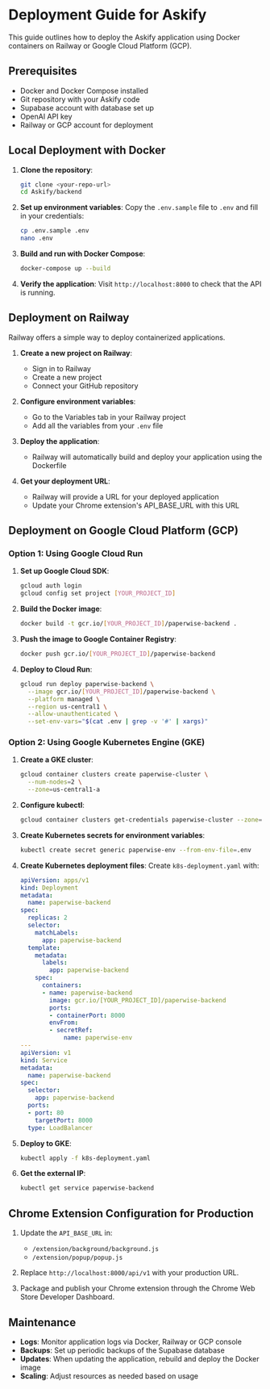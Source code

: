 # Deployment Guide for Askify

This guide outlines how to deploy the Askify application using Docker containers on Railway or Google Cloud Platform (GCP).

## Prerequisites

- Docker and Docker Compose installed
- Git repository with your Askify code
- Supabase account with database set up
- OpenAI API key
- Railway or GCP account for deployment

## Local Deployment with Docker

1. **Clone the repository**:
   ```bash
   git clone <your-repo-url>
   cd Askify/backend
   ```

2. **Set up environment variables**:
   Copy the `.env.sample` file to `.env` and fill in your credentials:
   ```bash
   cp .env.sample .env
   nano .env
   ```

3. **Build and run with Docker Compose**:
   ```bash
   docker-compose up --build
   ```

4. **Verify the application**:
   Visit `http://localhost:8000` to check that the API is running.

## Deployment on Railway

Railway offers a simple way to deploy containerized applications.

1. **Create a new project on Railway**:
   - Sign in to Railway
   - Create a new project
   - Connect your GitHub repository

2. **Configure environment variables**:
   - Go to the Variables tab in your Railway project
   - Add all the variables from your `.env` file

3. **Deploy the application**:
   - Railway will automatically build and deploy your application using the Dockerfile

4. **Get your deployment URL**:
   - Railway will provide a URL for your deployed application
   - Update your Chrome extension's API_BASE_URL with this URL

## Deployment on Google Cloud Platform (GCP)

### Option 1: Using Google Cloud Run

1. **Set up Google Cloud SDK**:
   ```bash
   gcloud auth login
   gcloud config set project [YOUR_PROJECT_ID]
   ```

2. **Build the Docker image**:
   ```bash
   docker build -t gcr.io/[YOUR_PROJECT_ID]/paperwise-backend .
   ```

3. **Push the image to Google Container Registry**:
   ```bash
   docker push gcr.io/[YOUR_PROJECT_ID]/paperwise-backend
   ```

4. **Deploy to Cloud Run**:
   ```bash
   gcloud run deploy paperwise-backend \
     --image gcr.io/[YOUR_PROJECT_ID]/paperwise-backend \
     --platform managed \
     --region us-central1 \
     --allow-unauthenticated \
     --set-env-vars="$(cat .env | grep -v '#' | xargs)"
   ```

### Option 2: Using Google Kubernetes Engine (GKE)

1. **Create a GKE cluster**:
   ```bash
   gcloud container clusters create paperwise-cluster \
     --num-nodes=2 \
     --zone=us-central1-a
   ```

2. **Configure kubectl**:
   ```bash
   gcloud container clusters get-credentials paperwise-cluster --zone=us-central1-a
   ```

3. **Create Kubernetes secrets for environment variables**:
   ```bash
   kubectl create secret generic paperwise-env --from-env-file=.env
   ```

4. **Create Kubernetes deployment files**:
   Create `k8s-deployment.yaml` with:
   ```yaml
   apiVersion: apps/v1
   kind: Deployment
   metadata:
     name: paperwise-backend
   spec:
     replicas: 2
     selector:
       matchLabels:
         app: paperwise-backend
     template:
       metadata:
         labels:
           app: paperwise-backend
       spec:
         containers:
         - name: paperwise-backend
           image: gcr.io/[YOUR_PROJECT_ID]/paperwise-backend
           ports:
           - containerPort: 8000
           envFrom:
           - secretRef:
               name: paperwise-env
   ---
   apiVersion: v1
   kind: Service
   metadata:
     name: paperwise-backend
   spec:
     selector:
       app: paperwise-backend
     ports:
     - port: 80
       targetPort: 8000
     type: LoadBalancer
   ```

5. **Deploy to GKE**:
   ```bash
   kubectl apply -f k8s-deployment.yaml
   ```

6. **Get the external IP**:
   ```bash
   kubectl get service paperwise-backend
   ```

## Chrome Extension Configuration for Production

1. Update the `API_BASE_URL` in:
   - `/extension/background/background.js`
   - `/extension/popup/popup.js`

2. Replace `http://localhost:8000/api/v1` with your production URL.

3. Package and publish your Chrome extension through the Chrome Web Store Developer Dashboard.

## Maintenance

- **Logs**: Monitor application logs via Docker, Railway or GCP console
- **Backups**: Set up periodic backups of the Supabase database
- **Updates**: When updating the application, rebuild and deploy the Docker image
- **Scaling**: Adjust resources as needed based on usage
